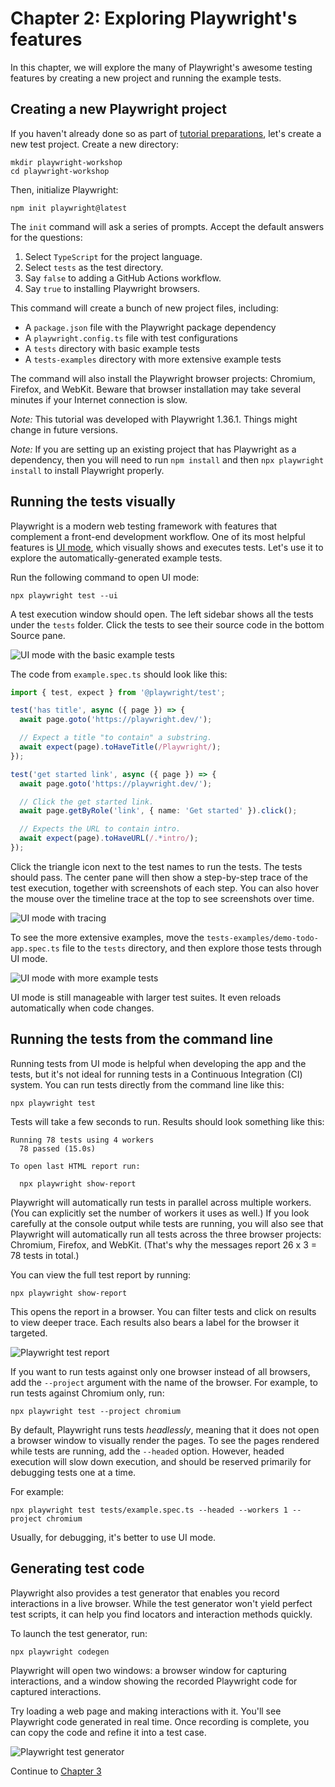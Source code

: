# Chapter 2: Exploring Playwright's features

In this chapter,
we will explore the many of Playwright's awesome testing features
by creating a new project and running the example tests.


## Creating a new Playwright project

If you haven't already done so as part of [tutorial preparations]((../README.md#tutorial-setup)),
let's create a new test project.
Create a new directory:

```
mkdir playwright-workshop
cd playwright-workshop
```

Then, initialize Playwright:

```
npm init playwright@latest
```

The `init` command will ask a series of prompts.
Accept the default answers for the questions:

1. Select `TypeScript` for the project language.
2. Select `tests` as the test directory.
3. Say `false` to adding a GitHub Actions workflow.
4. Say `true` to installing Playwright browsers.

This command will create a bunch of new project files, including:

* A `package.json` file with the Playwright package dependency
* A `playwright.config.ts` file with test configurations
* A `tests` directory with basic example tests
* A `tests-examples` directory with more extensive example tests

The command will also install the Playwright browser projects: Chromium, Firefox, and WebKit.
Beware that browser installation may take several minutes if your Internet connection is slow.

*Note:*
This tutorial was developed with Playwright 1.36.1.
Things might change in future versions.

*Note:*
If you are setting up an existing project that has Playwright as a dependency,
then you will need to run `npm install` and then `npx playwright install` to install Playwright properly.


## Running the tests visually

Playwright is a modern web testing framework with features that complement a front-end development workflow.
One of its most helpful features is [UI mode](https://playwright.dev/docs/test-ui-mode),
which visually shows and executes tests.
Let's use it to explore the automatically-generated example tests.

Run the following command to open UI mode:

```
npx playwright test --ui
```

A test execution window should open.
The left sidebar shows all the tests under the `tests` folder.
Click the tests to see their source code in the bottom Source pane.

![UI mode with the basic example tests](images/ch02/ui-mode-open.png)

The code from `example.spec.ts` should look like this:

```typescript
import { test, expect } from '@playwright/test';

test('has title', async ({ page }) => {
  await page.goto('https://playwright.dev/');

  // Expect a title "to contain" a substring.
  await expect(page).toHaveTitle(/Playwright/);
});

test('get started link', async ({ page }) => {
  await page.goto('https://playwright.dev/');

  // Click the get started link.
  await page.getByRole('link', { name: 'Get started' }).click();

  // Expects the URL to contain intro.
  await expect(page).toHaveURL(/.*intro/);
});
```

Click the triangle icon next to the test names to run the tests.
The tests should pass.
The center pane will then show a step-by-step trace of the test execution,
together with screenshots of each step.
You can also hover the mouse over the timeline trace at the top to see screenshots over time.

![UI mode with tracing](images/ch02/ui-mode-trace.png)

To see the more extensive examples,
move the `tests-examples/demo-todo-app.spec.ts` file to the `tests` directory,
and then explore those tests through UI mode.

![UI mode with more example tests](images/ch02/ui-mode-more-tests.png)

UI mode is still manageable with larger test suites.
It even reloads automatically when code changes.


## Running the tests from the command line

Running tests from UI mode is helpful when developing the app and the tests,
but it's not ideal for running tests in a Continuous Integration (CI) system.
You can run tests directly from the command line like this:

```
npx playwright test
```

Tests will take a few seconds to run.
Results should look something like this:

```
Running 78 tests using 4 workers
  78 passed (15.0s)

To open last HTML report run:

  npx playwright show-report
```

Playwright will automatically run tests in parallel across multiple workers.
(You can explicitly set the number of workers it uses as well.)
If you look carefully at the console output while tests are running,
you will also see that Playwright will automatically run all tests across the three browser projects:
Chromium, Firefox, and WebKit.
(That's why the messages report 26 x 3 = 78 tests in total.)

You can view the full test report by running:

```
npx playwright show-report
```

This opens the report in a browser.
You can filter tests and click on results to view deeper trace.
Each results also bears a label for the browser it targeted.

![Playwright test report](images/ch02/test-report.png)

If you want to run tests against only one browser instead of all browsers,
add the `--project` argument with the name of the browser.
For example, to run tests against Chromium only, run:

```
npx playwright test --project chromium
```

By default, Playwright runs tests *headlessly*,
meaning that it does not open a browser window to visually render the pages.
To see the pages rendered while tests are running, add the `--headed` option.
However, headed execution will slow down execution,
and should be reserved primarily for debugging tests one at a time.

For example:

```
npx playwright test tests/example.spec.ts --headed --workers 1 --project chromium
```

Usually, for debugging, it's better to use UI mode.


## Generating test code

Playwright also provides a test generator that enables you record interactions in a live browser.
While the test generator won't yield perfect test scripts,
it can help you find locators and interaction methods quickly.

To launch the test generator, run:

```
npx playwright codegen
```

Playwright will open two windows:
a browser window for capturing interactions,
and a window showing the recorded Playwright code for captured interactions.

Try loading a web page and making interactions with it.
You'll see Playwright code generated in real time.
Once recording is complete, you can copy the code and refine it into a test case.

![Playwright test generator](images/ch02/test-generator.png)

Continue to [Chapter 3](03-first-test.md)